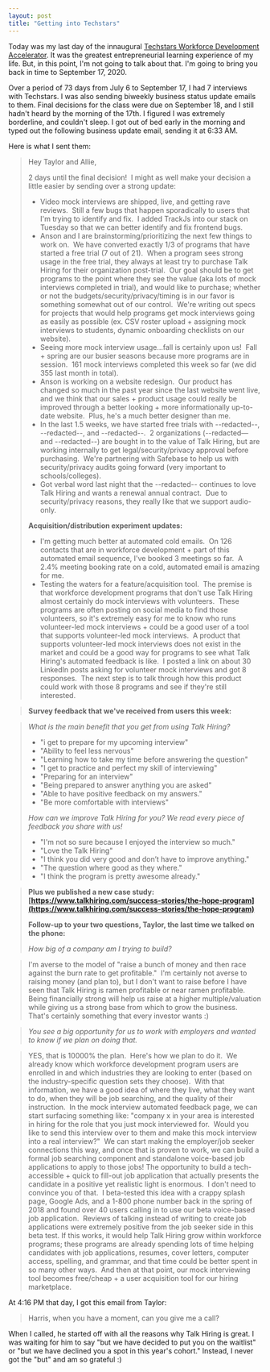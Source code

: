 ```yaml
---
layout: post
title: "Getting into Techstars"
---
```

Today was my last day of the innaugural [Techstars Workforce Development Accelerator](https://demoday.techstars.com/workforce-development-2020-t6).  It was the greatest entrepreneurial learning experience of my life.  But, in this point, I'm not going to talk about that. I'm going to bring you back in time to September 17, 2020.  

Over a period of 73 days from July 6 to September 17, I had 7 interviews with Techstars.  I was also sending biweekly business status update emails to them.  Final decisions for the class were due on September 18, and I still hadn't heard by the morning of the 17th.  I figured I was extremely borderline, and couldn't sleep.  I got out of bed early in the morning and typed out the following business update email, sending it at 6:33 AM.

Here is what I sent them:

> Hey Taylor and Allie,
> 
> 2 days until the final decision!  I might as well make your decision a little easier by sending over a strong update:
>
>* Video mock interviews are shipped, live, and getting rave reviews.  Still a few bugs that happen sporadically to users that I'm trying to identify and fix.  I added TrackJs into our stack on Tuesday so that we can better identify and fix frontend bugs.
>* Anson and I are brainstorming/prioritizing the next few things to work on.  We have converted exactly 1/3 of programs that have started a free trial (7 out of 21).  When a program sees strong usage in the free trial, they always at least try to purchase Talk Hiring for their organization post-trial.  Our goal should be to get programs to the point where they see the value (aka lots of mock interviews completed in trial), and would like to purchase; whether or not the budgets/security/privacy/timing is in our favor is something somewhat out of our control.  We're writing out specs for projects that would help programs get mock interviews going as easily as possible (ex. CSV roster upload + assigning mock interviews to students, dynamic onboarding checklists on our website).
>* Seeing more mock interview usage…fall is certainly upon us!  Fall + spring are our busier seasons because more programs are in session.  161 mock interviews completed this week so far (we did 355 last month in total).
>* Anson is working on a website redesign.  Our product has changed so much in the past year since the last website went live, and we think that our sales + product usage could really be improved through a better looking + more informationally up-to-date website.  Plus, he's a much better designer than me.
>* In the last 1.5 weeks, we have started free trials with --redacted--, --redacted--, and --redacted--.  2 organizations (--redacted— and --redacted--) are bought in to the value of Talk Hiring, but are working internally to get legal/security/privacy approval before purchasing.  We're partnering with Safebase to help us with security/privacy audits going forward (very important to schools/colleges).
>* Got verbal word last night that the --redacted-- continues to love Talk Hiring and wants a renewal annual contract.  Due to security/privacy reasons, they really like that we support audio-only.
>
>**Acquisition/distribution experiment updates:**
>* I'm getting much better at automated cold emails.  On 126 contacts that are in workforce development + part of this automated email sequence, I've booked 3 meetings so far.  A 2.4% meeting booking rate on a cold, automated email is amazing for me.
>* Testing the waters for a feature/acquisition tool.  The premise is that workforce development programs that don't use Talk Hiring almost certainly do mock interviews with volunteers.  These programs are often posting on social media to find those volunteers, so it's extremely easy for me to know who runs volunteer-led mock interviews + could be a good user of a tool that supports volunteer-led mock interviews.  A product that supports volunteer-led mock interviews does not exist in the market and could be a good way for programs to see what Talk Hiring's automated feedback is like.  I posted a link on about 30 LinkedIn posts asking for volunteer mock interviews and got 8 responses.  The next step is to talk through how this product could work with those 8 programs and see if they're still interested.

>**Survey feedback that we've received from users this week:**

>_What is the main benefit that you get from using Talk Hiring?_
>* "i get to prepare for my upcoming interview"
>* "Ability to feel less nervous"
>* "Learning how to take my time before answering the question"
>* "I get to practice and perfect my skill of interviewing"
>* "Preparing for an interview"
>* "Being prepared to answer anything you are asked"
>* "Able to have positive feedback on my answers."
>* "Be more comfortable with interviews"
>
>_How can we improve Talk Hiring for you? We read every piece of feedback you share with us!_
>* "I'm not so sure because I enjoyed the interview so much."
>* "Love the Talk Hiring"
>* "I think you did very good and don’t have to improve anything."
>* "The question where good as they where."
>* "I think the program is pretty awesome already."

> **Plus we published a new case study: [https://www.talkhiring.com/success-stories/the-hope-program](https://www.talkhiring.com/success-stories/the-hope-program)**
>
>**Follow-up to your two questions, Taylor, the last time we talked on the phone:**
>
>_How big of a company am I trying to build?_

>I'm averse to the model of "raise a bunch of money and then race against the burn rate to get profitable."  I'm certainly not averse to raising money (and plan to), but I don't want to raise before I have seen that Talk Hiring is ramen profitable or near ramen profitable.  Being financially strong will help us raise at a higher multiple/valuation while giving us a strong base from which to grow the business.  That's certainly something that every investor wants :)

>_You see a big opportunity for us to work with employers and wanted to know if we plan on doing that._

>YES, that is 10000% the plan.  Here's how we plan to do it.  We already know which workforce development program users are enrolled in and which industries they are looking to enter (based on the industry-specific question sets they choose).  With that information, we have a good idea of where they live, what they want to do, when they will be job searching, and the quality of their instruction.  In the mock interview automated feedback page, we can start surfacing something like: "company x in your area is interested in hiring for the role that you just mock interviewed for.  Would you like to send this interview over to them and make this mock interview into a real interview?"  We can start making the employer/job seeker connections this way, and once that is proven to work, we can build a formal job searching component and standalone voice-based job applications to apply to those jobs!
>The opportunity to build a tech-accessible + quick to fill-out job application that actually presents the candidate in a positive yet realistic light is enormous.  I don't need to convince you of that.  I beta-tested this idea with a crappy splash page, Google Ads, and a 1-800 phone number back in the spring of 2018 and found over 40 users calling in to use our beta voice-based job application.  Reviews of talking instead of writing to create job applications were extremely positive from the job seeker side in this beta test.
>If this works, it would help Talk Hiring grow within workforce programs; these programs are already spending lots of time helping candidates with job applications, resumes, cover letters, computer access, spelling, and grammar, and that time could be better spent in so many other ways.  And then at that point, our mock interviewing tool becomes free/cheap + a user acquisition tool for our hiring marketplace.

At 4:16 PM that day, I got this email from Taylor:
>Harris, when you have a moment, can you give me a call? 

When I called, he started off with all the reasons why Talk Hiring is great.  I was waiting for him to say "but we have decided to put you on the waitlist" or "but we have declined you a spot in this year's cohort."  Instead, I never got the "but" and am so grateful :)